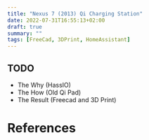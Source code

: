 ```yaml
---
title: "Nexus 7 (2013) Qi Charging Station"
date: 2022-07-31T16:55:13+02:00
draft: true
summary: ""
tags: [FreeCad, 3DPrint, HomeAssistant]
---
```


## TODO

- The Why (HassIO)
- The How (Old Qi Pad)
- The Result (Freecad and 3D Print)



# References